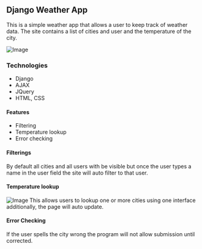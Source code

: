 ## Django Weather App

This is a simple weather app that allows a user to keep track of weather data. The site contains a list of cities and user and the temperature of the city.

![Image](examples/img2.jpg)


### Technologies
- Django
- AJAX
- JQuery
- HTML, CSS

#### Features
- Filtering
- Temperature lookup
- Error checking

#### Filterings
By default all cities and all users with be visible but once the user types a name in the user field the site will auto filter to that user.

#### Temperature lookup
![Image](examples/img1.jpg)
This allows users to lookup one or more cities using one interface additionally, the page will auto update.

#### Error Checking
If the user spells the city wrong the program will not allow submission until corrected.
